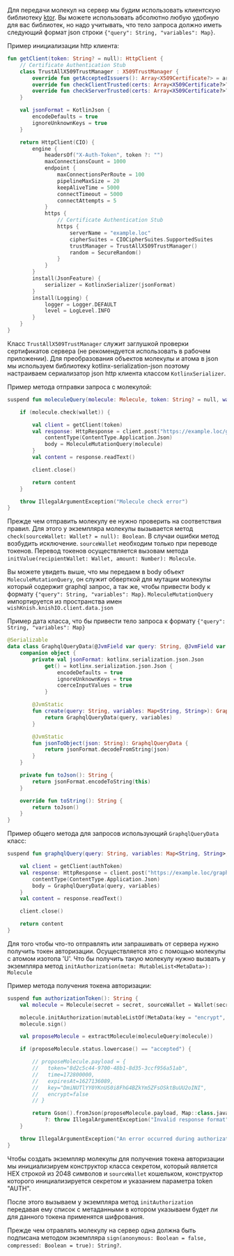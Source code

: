 Для передачи молекул на сервер мы будим использовать клиентскую библиотеку
[ktor]([https:/](https://ktor.io/docs/getting-started-ktor-client.html)).
Вы можете использовать абсолютно любую удобную для вас библиотек, но надо учитывать,
что тело запроса должно иметь следующий формат json строки `{"query": String, "variables": Map}`. 

Пример инициализации http клиента:
```kotlin
fun getClient(token: String? = null): HttpClient {
    // Certificate Authentication Stub
    class TrustAllX509TrustManager : X509TrustManager {
        override fun getAcceptedIssuers(): Array<X509Certificate?> = arrayOfNulls(0)
        override fun checkClientTrusted(certs: Array<X509Certificate?>?, authType: String?) {}
        override fun checkServerTrusted(certs: Array<X509Certificate?>?, authType: String?) {}
    }

    val jsonFormat = KotlinJson {
        encodeDefaults = true
        ignoreUnknownKeys = true
    }

    return HttpClient(CIO) {
        engine {
            headersOf("X-Auth-Token", token ?: "")
            maxConnectionsCount = 1000
            endpoint {
                maxConnectionsPerRoute = 100
                pipelineMaxSize = 20
                keepAliveTime = 5000
                connectTimeout = 5000
                connectAttempts = 5
            }
            https {
                // Certificate Authentication Stub
                https {
                    serverName = "example.loc"
                    cipherSuites = CIOCipherSuites.SupportedSuites
                    trustManager = TrustAllX509TrustManager()
                    random = SecureRandom()
                }
            }
        }
        install(JsonFeature) {
            serializer = KotlinxSerializer(jsonFormat)
        }
        install(Logging) {
            logger = Logger.DEFAULT
            level = LogLevel.INFO
        }
    }
}
```
Класс `TrustAllX509TrustManager` служит заглушкой проверки сертификатов
сервера (не рекомендуется использовать в рабочем приложении).
Для преобразования объектов молекулы и атома в json мы используем библиотеку
kotlinx-serialization-json поэтому настраиваем сериализатор json http клиента
классом `KotlinxSerializer`.

Пример метода отправки запроса с молекулой:
```kotlin
suspend fun moleculeQuery(molecule: Molecule, token: String? = null, wallet: Wallet? = null): String {

    if (molecule.check(wallet)) {

        val client = getClient(token)
        val response: HttpResponse = client.post("https://example.loc/graphql") {
            contentType(ContentType.Application.Json)
            body = MoleculeMutationQuery(molecule)
        }
        val content = response.readText()

        client.close()

        return content
    }

    throw IllegalArgumentException("Molecule check error")
}
```
Прежде чем отправить молекулу ее нужно проверить на соответствия правил.
Для этого у экземпляра молекулы вызывается метод `check(sourceWallet: Wallet? = null): Boolean`.
В случаи ошибки метод возбудить исключение. `sourceWallet` необходим только при переводе токенов.
Перевод токенов осуществляется вызовам метода `initValue(recipientWallet: Wallet, amount: Number): Molecule`.

Вы можете увидеть выше, что мы передаем в body объект `MoleculeMutationQuery`, он служит обверткой
для мутации молекулы который содержит graphql запрос, а так же, чтобы привести body к формату
`{"query": String, "variables": Map}`. `MoleculeMutationQuery` импортируется из пространства имен 
`wishKnish.knishIO.client.data.json`

Пример дата класса, что бы привести тело запроса к формату `{"query": String, "variables": Map}`
```kotlin
@Serializable
data class GraphqlQueryData(@JvmField var query: String, @JvmField var variables: Map<String, String>) {
    companion object {
        private val jsonFormat: kotlinx.serialization.json.Json
            get() = kotlinx.serialization.json.Json {
                encodeDefaults = true
                ignoreUnknownKeys = true
                coerceInputValues = true
            }

        @JvmStatic
        fun create(query: String, variables: Map<String, String>): GraphqlQueryData {
            return GraphqlQueryData(query, variables)
        }

        @JvmStatic
        fun jsonToObject(json: String): GraphqlQueryData {
            return jsonFormat.decodeFromString(json)
        }
    }

    private fun toJson(): String {
        return jsonFormat.encodeToString(this)
    }

    override fun toString(): String {
        return toJson()
    }
}
```

Пример общего метода для запросов использующий `GraphqlQueryData` класс:
```kotlin
suspend fun graphqlQuery(query: String, variables: Map<String, String>, authToken: String? = null): String {

    val client = getClient(authToken)
    val response: HttpResponse = client.post("https://example.loc/graphql") {
        contentType(ContentType.Application.Json)
        body = GraphqlQueryData(query, variables)
    }
    val content = response.readText()

    client.close()

    return content
}
```
Для того чтобы что-то отправлять или запрашивать от сервера нужно получить токен
авторизации. Осуществляется это с помощью молекулы с атомом изотопа 'U'.
Что бы получить такую молекулу нужно вызвать у экземпляра метод 
`initAuthorization(meta: MutableList<MetaData>): Molecule`

Пример метода получения токена авторизации:
```kotlin
suspend fun authorizationToken(): String {
    val molecule = Molecule(secret = secret, sourceWallet = Wallet(secret = secret, token = "AUTH"))

    molecule.initAuthorization(mutableListOf(MetaData(key = "encrypt", value = "false")))
    molecule.sign()

    val proposeMolecule = extractMolecule(moleculeQuery(molecule))

    if (proposeMolecule.status.lowercase() == "accepted") {

        // proposeMolecule.payload = {
        //   token="8d2c5c44-9700-48b1-8d35-3ccf956a51ab",
        //   time=172800000, 
        //   expiresAt=1627136089,
        //   key="DmiNUTlYY0YKnUS0i8FhG4BZkYm5ZFsOSktBuUU2oINI",
        //   encrypt=false
        // }

        return Gson().fromJson(proposeMolecule.payload, Map::class.java)["token"]?.toString()
            ?: throw IllegalArgumentException("Invalid response format")
    }

    throw IllegalArgumentException("An error occurred during authorization")
}
```
Чтобы создать экземпляр молекулы для получения токена авторизации мы инициализируем конструктор класса секретом,
который является HEX строкой из 2048 символов и `sourceWallet` кошельком, конструктор которого инициализируется секретом
и указанием параметра token "AUTH".

После этого вызываем у экземпляра метод `initAuthorization` передавая ему список с
метаданными в котором указываем будет ли для данного токена применятся шифрования.

Прежде чем отравлять молекулу на сервер одна должна быть подписана методом экземпляра 
`sign(anonymous: Boolean = false, compressed: Boolean = true): String?`.
